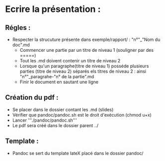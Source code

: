 # Ecrire la présentation :

## Régles :

* Respecter la strucuture présente dans exemple/rapport/ : "n°"_"Nom du doc".md
	*   Commencer une partie par un titre de niveau 1 (souligner par des =====)
	*   Tout les .md doivent contenir un titre de niveau 2
	*   Lorsque qu'un paragraphe(titre de niveau 1) posséde plusieurs parties (titre de niveau 2) séparés els titres de niveau 2 : ainsi "n°"_paragrahe-"n° de la partie".md 
	*   Finir le document en sautant une ligne

## Création du pdf :

* Se placer dans le dossier contant les .md (slides)
* Vérifier que pandoc/pandoc.sh est le droit d'exécution (chmod u+x)
* Lancer '''./pandoc/pandoc.sh'''
* Le pdf sera créé dans le dossier parent ../

## Template :

* Pandoc se sert du template lateX placé dans le dossier pandoc/